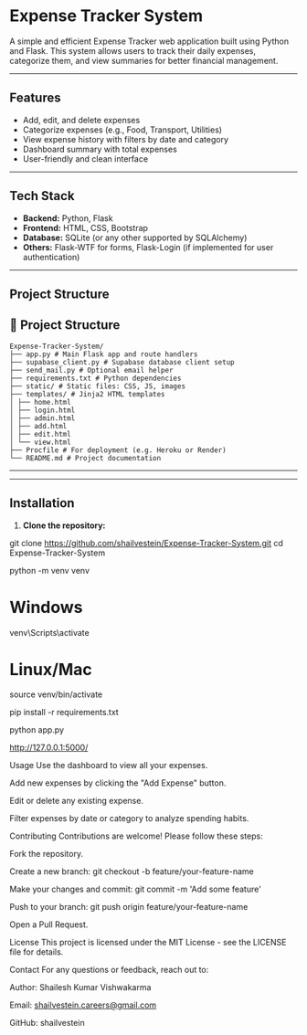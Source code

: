 # Expense Tracker System

A simple and efficient Expense Tracker web application built using Python and Flask. This system allows users to track their daily expenses, categorize them, and view summaries for better financial management.

---

## Features

- Add, edit, and delete expenses
- Categorize expenses (e.g., Food, Transport, Utilities)
- View expense history with filters by date and category
- Dashboard summary with total expenses
- User-friendly and clean interface

---

## Tech Stack

- **Backend:** Python, Flask
- **Frontend:** HTML, CSS, Bootstrap
- **Database:** SQLite (or any other supported by SQLAlchemy)
- **Others:** Flask-WTF for forms, Flask-Login (if implemented for user authentication)

---

## Project Structure



## 📁 Project Structure

```
Expense-Tracker-System/
├── app.py # Main Flask app and route handlers
├── supabase_client.py # Supabase database client setup
├── send_mail.py # Optional email helper
├── requirements.txt # Python dependencies
├── static/ # Static files: CSS, JS, images
├── templates/ # Jinja2 HTML templates
│ ├── home.html
│ ├── login.html
│ ├── admin.html
│ ├── add.html
│ ├── edit.html
│ └── view.html
├── Procfile # For deployment (e.g. Heroku or Render)
└── README.md # Project documentation
```

---


---

## Installation

1. **Clone the repository:**

git clone https://github.com/shailvestein/Expense-Tracker-System.git
cd Expense-Tracker-System

python -m venv venv
# Windows
venv\Scripts\activate
# Linux/Mac
source venv/bin/activate

pip install -r requirements.txt

python app.py

http://127.0.0.1:5000/

Usage
Use the dashboard to view all your expenses.

Add new expenses by clicking the "Add Expense" button.

Edit or delete any existing expense.

Filter expenses by date or category to analyze spending habits.

Contributing
Contributions are welcome! Please follow these steps:

Fork the repository.

Create a new branch: git checkout -b feature/your-feature-name

Make your changes and commit: git commit -m 'Add some feature'

Push to your branch: git push origin feature/your-feature-name

Open a Pull Request.

License
This project is licensed under the MIT License - see the LICENSE file for details.

Contact
For any questions or feedback, reach out to:

Author: Shailesh Kumar Vishwakarma

Email: shailvestein.careers@gmail.com

GitHub: shailvestein

